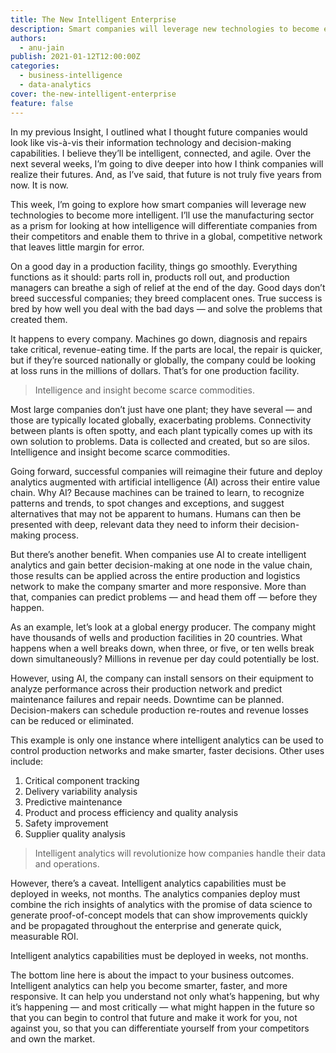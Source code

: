 ```yaml
---
title: The New Intelligent Enterprise
description: Smart companies will leverage new technologies to become exponentially more intelligent.
authors:
  - anu-jain
publish: 2021-01-12T12:00:00Z
categories: 
  - business-intelligence
  - data-analytics
cover: the-new-intelligent-enterprise
feature: false
---
```


In my previous Insight, I outlined what I thought future companies would look like vis-à-vis their information technology and decision-making capabilities. I believe they’ll be intelligent, connected, and agile. Over the next several weeks, I’m going to dive deeper into how I think companies will realize their futures. And, as I’ve said, that future is not truly five years from now. It is now.

This week, I’m going to explore how smart companies will leverage new technologies to become more intelligent. I’ll use the manufacturing sector as a prism for looking at how intelligence will differentiate companies from their competitors and enable them to thrive in a global, competitive network that leaves little margin for error.

On a good day in a production facility, things go smoothly. Everything functions as it should: parts roll in, products roll out, and production managers can breathe a sigh of relief at the end of the day. Good days don’t breed successful companies; they breed complacent ones. True success is bred by how well you deal with the bad days — and solve the problems that created them.

It happens to every company. Machines go down, diagnosis and repairs take critical, revenue-eating time. If the parts are local, the repair is quicker, but if they’re sourced nationally or globally, the company could be looking at loss runs in the millions of dollars. That’s for one production facility.

> Intelligence and insight become scarce commodities.

Most large companies don’t just have one plant; they have several — and those are typically located globally, exacerbating problems. Connectivity between plants is often spotty, and each plant typically comes up with its own solution to problems. Data is collected and created, but so are silos. Intelligence and insight become scarce commodities.

Going forward, successful companies will reimagine their future and deploy analytics augmented with artificial intelligence (AI) across their entire value chain. Why AI? Because machines can be trained to learn, to recognize patterns and trends, to spot changes and exceptions, and suggest alternatives that may not be apparent to humans. Humans can then be presented with deep, relevant data they need to inform their decision-making process.

But there’s another benefit. When companies use AI to create intelligent analytics and gain better decision-making at one node in the value chain, those results can be applied across the entire production and logistics network to make the company smarter and more responsive. More than that, companies can predict problems — and head them off — before they happen.

As an example, let’s look at a global energy producer. The company might have thousands of wells and production facilities in 20 countries. What happens when a well breaks down, when three, or five, or ten wells break down simultaneously? Millions in revenue per day could potentially be lost.

However, using AI, the company can install sensors on their equipment to analyze performance across their production network and predict maintenance failures and repair needs. Downtime can be planned. Decision-makers can schedule production re-routes and revenue losses can be reduced or eliminated.

This example is only one instance where intelligent analytics can be used to control production networks and make smarter, faster decisions. Other uses include:

1. Critical component tracking
1. Delivery variability analysis
1. Predictive maintenance
1. Product and process efficiency and quality analysis
1. Safety improvement
1. Supplier quality analysis

> Intelligent analytics will revolutionize how companies handle their data and operations.

However, there’s a caveat. Intelligent analytics capabilities must be deployed in weeks, not months. The analytics companies deploy must combine the rich insights of analytics with the promise of data science to generate proof-of-concept models that can show improvements quickly and be propagated throughout the enterprise and generate quick, measurable ROI.

Intelligent analytics capabilities must be deployed in weeks, not months.

The bottom line here is about the impact to your business outcomes. Intelligent analytics can help you become smarter, faster, and more responsive. It can help you understand not only what’s happening, but why it’s happening — and most critically — what might happen in the future so that you can begin to control that future and make it work for you, not against you, so that you can differentiate yourself from your competitors and own the market.
